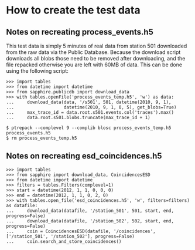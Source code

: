 How to create the test data
===========================


Notes on recreating process_events.h5
----------------------------------

This test data is simply 5 minutes of real data from station 501
downloaded from the raw data via the Public Database.
Because the download script downloads all blobs those need to be removed
after downloading, and the file repacked otherwise you are left with
60MB of data. This can be done using the following script:

    >>> import tables
    >>> from datetime import datetime
    >>> from sapphire.publicdb import download_data
    >>> with tables.openFile('process_events_temp.h5', 'w') as data:
    ...     download_data(data, '/s501', 501, datetime(2010, 9, 1),
    ...                   datetime(2010, 9, 1, 0, 5), get_blobs=True)
    ...     max_trace_id = data.root.s501.events.col('traces').max()
    ...     data.root.s501.blobs.truncate(max_trace_id + 1)

    $ ptrepack --complevel 9 --complib blosc process_events_temp.h5 process_events.h5
    $ rm process_events_temp.h5


Notes on recreating esd_coincidences.h5
---------------------------------------

    >>> import tables
    >>> from sapphire import download_data, CoincidencesESD
    >>> from datetime import datetime
    >>> filters = tables.Filters(complevel=1)
    >>> start = datetime(2012, 1, 1, 0, 0, 0)
    >>> end = datetime(2012, 1, 1, 0, 2, 0)
    >>> with tables.open_file('esd_coincidences.h5', 'w', filters=filters) as datafile:
    ...     download_data(datafile, '/station_501', 501, start, end, progress=False)
    ...     download_data(datafile, '/station_502', 502, start, end, progress=False)
    ...     coin = CoincidencesESD(datafile, '/coincidences', ['/station_501', '/station_502'], progress=False)
    ...     coin.search_and_store_coincidences()
